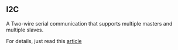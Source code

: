 ## I2C

A Two-wire serial communication that supports multiple masters and multiple slaves.

For details, just read this [article](https://calcium3000.wordpress.com/2016/08/19/i2c-bit-banging-tutorial-part-i/) 
